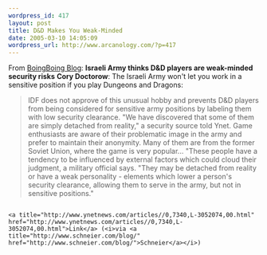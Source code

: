 ```yaml
--- 
wordpress_id: 417
layout: post
title: D&D Makes You Weak-Minded
date: 2005-03-10 14:05:09
wordpress_url: http://www.arcanology.com/?p=417
---
```

From <a href="http://www.boingboing.net">BoingBoing Blog</a>: <strong>Israeli Army thinks D&D players are weak-minded security risks</strong> <strong>Cory Doctorow</strong>: The Israeli Army won't let you work in a sensitive position if you play Dungeons and Dragons: <blockquote>
                                                                                                                                                                                                                                                                                                                                                                                                                                                                                                                                                                                                                                                                                                          IDF does not approve of this unusual hobby and prevents D&D players from being considered for sensitive army positions by labeling them with low security clearance. "We have discovered that some of them are simply detached from reality," a security source told Ynet. Game enthusiasts are aware of their problematic image in the army and prefer to maintain their anonymity. Many of them are from the former Soviet Union, where the game is very popular... "These people have a tendency to be influenced by external factors which could cloud their judgment, a military official says. "They may be detached from reality or have a weak personality - elements which lower a person's security clearance, allowing them to serve in the army, but not in sensitive positions."
                                                                                                                                                                                                                                                                                                                                                                                                                                                                                                                                                                                                                                                                                                        </blockquote>
                                                                                                                                                                                                                                                                                                                                                                                                                                                                                                                                                                                                                                                                                                        
                                                                                                                                                                                                                                                                                                                                                                                                                                                                                                                                                                                                                                                                                                        <a title="http://www.ynetnews.com/articles//0,7340,L-3052074,00.html" href="http://www.ynetnews.com/articles//0,7340,L-3052074,00.html">Link</a> (<i>via <a title="http://www.schneier.com/blog/" href="http://www.schneier.com/blog/">Schneier</a></i>)